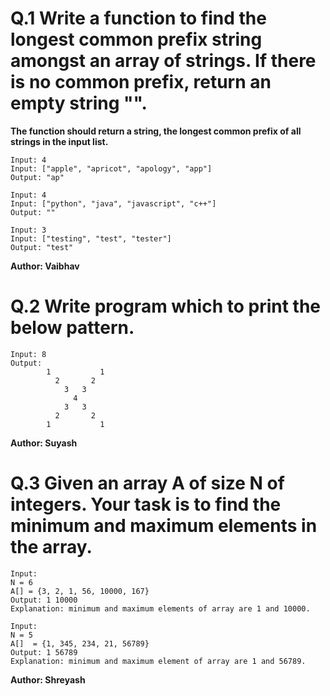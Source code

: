 # Q.1 Write a function to find the longest common prefix string amongst an array of strings. If there is no common prefix, return an empty string "".
**The function should return a string, the longest common prefix of all strings in the input list.**
```
Input: 4
Input: ["apple", "apricot", "apology", "app"]
Output: "ap"

Input: 4
Input: ["python", "java", "javascript", "c++"]
Output: ""

Input: 3
Input: ["testing", "test", "tester"]
Output: "test"
```
**Author: Vaibhav**

# Q.2 Write program which to print the below pattern.
``` 
Input: 8
Output:
        1           1 
          2       2
            3   3
              4
            3   3
          2       2
        1           1
```
**Author: Suyash**

# Q.3 Given an array A of size N of integers. Your task is to find the minimum and maximum elements in the array.
```
Input:
N = 6
A[] = {3, 2, 1, 56, 10000, 167}
Output: 1 10000
Explanation: minimum and maximum elements of array are 1 and 10000.

Input:
N = 5
A[]  = {1, 345, 234, 21, 56789}
Output: 1 56789
Explanation: minimum and maximum element of array are 1 and 56789.
```
**Author: Shreyash**
